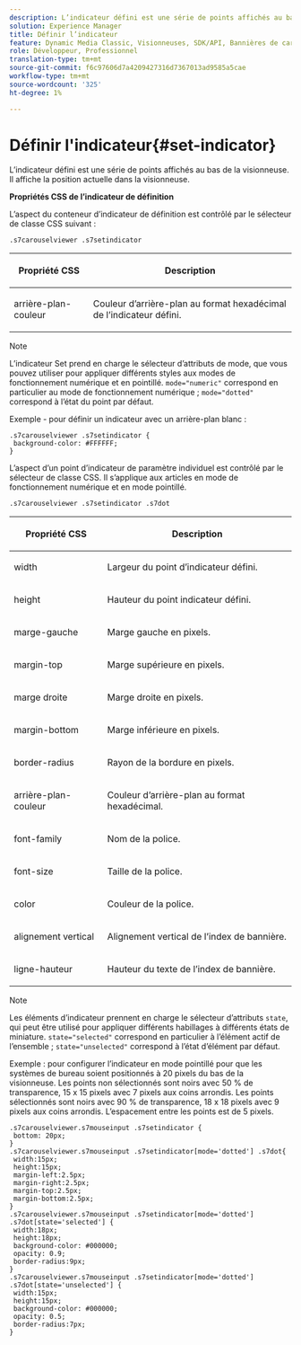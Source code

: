 ```yaml
---
description: L’indicateur défini est une série de points affichés au bas de la visionneuse. Il affiche la position actuelle dans la visionneuse.
solution: Experience Manager
title: Définir l’indicateur
feature: Dynamic Media Classic, Visionneuses, SDK/API, Bannières de carrousel
role: Développeur, Professionnel
translation-type: tm+mt
source-git-commit: f6c97606d7a4209427316d7367013ad9585a5cae
workflow-type: tm+mt
source-wordcount: '325'
ht-degree: 1%

---
```



# Définir l&#39;indicateur{#set-indicator}

L’indicateur défini est une série de points affichés au bas de la visionneuse. Il affiche la position actuelle dans la visionneuse.

<!--<a id="section_061E550C1C1D4DB2BD663A898895B38C"></a>-->

**Propriétés CSS de l’indicateur de définition**

L’aspect du conteneur d’indicateur de définition est contrôlé par le sélecteur de classe CSS suivant :

```
.s7carouselviewer .s7setindicator
```

<table id="table_94EE3F5BBE4547C0B4943471CEE7EDE4"> 
 <thead> 
  <tr> 
   <th colname="col1" class="entry"> <p> Propriété CSS </p> </th> 
   <th colname="col2" class="entry"> <p>Description </p> </th> 
  </tr> 
 </thead>
 <tbody> 
  <tr> 
   <td colname="col1"> <p> <span class="codeph"> arrière-plan-couleur  </span> </p> </td> 
   <td colname="col2"> <p>Couleur d’arrière-plan au format hexadécimal de l’indicateur défini. </p> </td> 
  </tr> 
 </tbody> 
</table>

>[!NOTE]
>
>L’indicateur Set prend en charge le sélecteur d’attributs de mode, que vous pouvez utiliser pour appliquer différents styles aux modes de fonctionnement numérique et en pointillé. `mode="numeric"` correspond en particulier au mode de fonctionnement numérique ; `mode="dotted"` correspond à l’état du point par défaut.

Exemple - pour définir un indicateur avec un arrière-plan blanc :

```
.s7carouselviewer .s7setindicator { 
 background-color: #FFFFFF; 
}
```

L’aspect d’un point d’indicateur de paramètre individuel est contrôlé par le sélecteur de classe CSS. Il s’applique aux articles en mode de fonctionnement numérique et en mode pointillé.

`.s7carouselviewer .s7setindicator .s7dot`

<table id="table_09B6E232FB94417392D101A7A653BE54"> 
 <thead> 
  <tr> 
   <th colname="col1" class="entry"> <p> Propriété CSS </p> </th> 
   <th colname="col2" class="entry"> <p>Description </p> </th> 
  </tr> 
 </thead>
 <tbody> 
  <tr> 
   <td colname="col1"> <p> <span class="codeph"> width </span> </p> </td> 
   <td colname="col2"> <p>Largeur du point d’indicateur défini. </p> </td> 
  </tr> 
  <tr> 
   <td colname="col1"> <p> <span class="codeph"> height </span> </p> </td> 
   <td colname="col2"> <p>Hauteur du point indicateur défini. </p> </td> 
  </tr> 
  <tr> 
   <td colname="col1"> <p> <span class="codeph"> marge-gauche  </span> </p> </td> 
   <td colname="col2"> <p>Marge gauche en pixels. </p> </td> 
  </tr> 
  <tr> 
   <td colname="col1"> <p> <span class="codeph"> margin-top  </span> </p> </td> 
   <td colname="col2"> <p>Marge supérieure en pixels. </p> </td> 
  </tr> 
  <tr> 
   <td colname="col1"> <p> <span class="codeph"> marge droite  </span> </p> </td> 
   <td colname="col2"> <p>Marge droite en pixels. </p> </td> 
  </tr> 
  <tr> 
   <td colname="col1"> <p> <span class="codeph"> margin-bottom  </span> </p> </td> 
   <td colname="col2"> <p>Marge inférieure en pixels. </p> </td> 
  </tr> 
  <tr> 
   <td colname="col1"> <p> <span class="codeph"> border-radius  </span> </p> </td> 
   <td colname="col2"> <p>Rayon de la bordure en pixels. </p> </td> 
  </tr> 
  <tr> 
   <td colname="col1"> <p> <span class="codeph"> arrière-plan-couleur  </span> </p> </td> 
   <td colname="col2"> <p>Couleur d’arrière-plan au format hexadécimal. </p> </td> 
  </tr> 
  <tr> 
   <td colname="col1"> <p> <span class="codeph"> font-family  </span> </p> </td> 
   <td colname="col2"> <p>Nom de la police. </p> </td> 
  </tr> 
  <tr> 
   <td colname="col1"> <p> <span class="codeph"> font-size  </span> </p> </td> 
   <td colname="col2"> <p>Taille de la police. </p> </td> 
  </tr> 
  <tr> 
   <td colname="col1"> <p> <span class="codeph"> color </span> </p> </td> 
   <td colname="col2"> <p>Couleur de la police. </p> </td> 
  </tr> 
  <tr> 
   <td colname="col1"> <p> <span class="codeph"> alignement vertical  </span> </p> </td> 
   <td colname="col2"> <p>Alignement vertical de l’index de bannière. </p> </td> 
  </tr> 
  <tr> 
   <td colname="col1"> <p> <span class="codeph"> ligne-hauteur  </span> </p> </td> 
   <td colname="col2"> <p>Hauteur du texte de l’index de bannière. </p> </td> 
  </tr> 
 </tbody> 
</table>

>[!NOTE]
>
>Les éléments d’indicateur prennent en charge le sélecteur d’attributs `state`, qui peut être utilisé pour appliquer différents habillages à différents états de miniature. `state="selected"` correspond en particulier à l’élément actif de l’ensemble ; `state="unselected"` correspond à l’état d’élément par défaut.

Exemple : pour configurer l’indicateur en mode pointillé pour que les systèmes de bureau soient positionnés à 20 pixels du bas de la visionneuse. Les points non sélectionnés sont noirs avec 50 % de transparence, 15 x 15 pixels avec 7 pixels aux coins arrondis. Les points sélectionnés sont noirs avec 90 % de transparence, 18 x 18 pixels avec 9 pixels aux coins arrondis. L’espacement entre les points est de 5 pixels.

```
.s7carouselviewer.s7mouseinput .s7setindicator { 
 bottom: 20px; 
} 
.s7carouselviewer.s7mouseinput .s7setindicator[mode='dotted'] .s7dot{ 
 width:15px; 
 height:15px; 
 margin-left:2.5px; 
 margin-right:2.5px; 
 margin-top:2.5px; 
 margin-bottom:2.5px; 
} 
.s7carouselviewer.s7mouseinput .s7setindicator[mode='dotted'] .s7dot[state='selected'] {  
 width:18px; 
 height:18px; 
 background-color: #000000; 
 opacity: 0.9; 
 border-radius:9px; 
} 
.s7carouselviewer.s7mouseinput .s7setindicator[mode='dotted'] .s7dot[state='unselected'] {  
 width:15px; 
 height:15px; 
 background-color: #000000; 
 opacity: 0.5; 
 border-radius:7px; 
}
```

